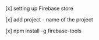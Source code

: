 [x] setting up Firebase store 

[x] add project - name of the project 

[x] npm install -g firebase-tools

